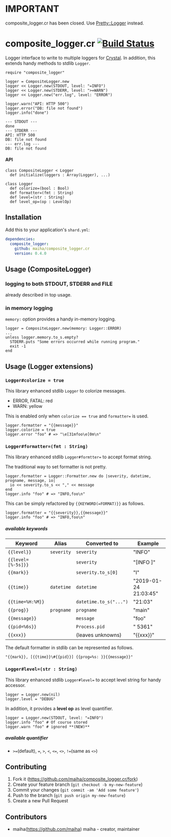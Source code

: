 # IMPORTANT
composite_logger.cr has been closed. Use [Pretty::Logger](https://github.com/maiha/pretty.cr) instead.

# composite_logger.cr [![Build Status](https://travis-ci.org/maiha/composite_logger.cr.svg?branch=master)](https://travis-ci.org/maiha/composite_logger.cr)

Logger interface to write to multiple loggers for [Crystal](http://crystal-lang.org/).
In addition, this extends handy methods to stdlib `Logger`.

```crystal
require "composite_logger"

logger = CompositeLogger.new
logger << Logger.new(STDOUT, level: "=INFO")
logger << Logger.new(STDERR, level: ">=WARN")
logger << Logger.new("err.log", level: "ERROR")

logger.warn("API: HTTP 500")
logger.error("DB: file not found")
logger.info("done")
```

```
--- STDOUT ---
done
--- STDERR ---
API: HTTP 500
DB: file not found
--- err.log ---
DB: file not found
```

#### API

```crystal
class CompositeLogger < Logger
  def initialize(loggers : Array(Logger), ...)

class Logger
  def colorize=(bool : Bool)
  def formatter=(fmt : String)
  def level=(str : String)
  def level_op=(op : LevelOp)
```

## Installation

Add this to your application's `shard.yml`:

```yaml
dependencies:
  composite_logger:
    github: maiha/composite_logger.cr
    version: 0.4.0
```

## Usage (CompositeLogger)

### logging to both STDOUT, STDERR and FILE

already described in top usage.

### in memory logging

`memory:` option provides a handy in-memory logging.

```crystal
logger = CompositeLogger.new(memory: Logger::ERROR)
...
unless logger.memory.to_s.empty?
  STDERR.puts "Some errors occurred while running program."
  exit -1
end
```

## Usage (Logger extensions)

### `Logger#colorize = true`

This library enhanced stdlib `Logger` to colorize messages.

- ERROR, FATAL: red
- WARN: yellow

This is enabled only when `colorize == true` and `formatter=` is used.

```crystal
logger.formatter = "{{message}}"
logger.colorize = true
logger.error "foo" # => "\e[31mfoo\e[0m\n"
```

### `Logger#formatter=(fmt : String)`

This library enhanced stdlib `Logger#formtter=` to accept format string.

The traditional way to set formatter is not pretty.
```crystal
logger.formatter = Logger::Formatter.new do |severity, datetime, progname, message, io|
  io << severity.to_s << "," << message
end
logger.info "foo" # => "INFO,foo\n"
```

This can be simply refactored by `{{KEYWORD(=FORMAT)}}` as follows.
```crystal
logger.formatter = "{{severity}},{{message}}"
logger.info "foo" # => "INFO,foo\n"
```

##### available keywords

|Keyword           |Alias     | Converted to          | Example               |
|------------------|----------|-----------------------|-----------------------|
|`{{level}}`       |`severity`|`severity`             | "INFO"                |
|`{{level=[%-5s]}}`|          |`severity`             | "[INFO ]"             |
|`{{mark}}`        |          |`severity.to_s[0]`     | "I"                   |
|`{{time}}`        |`datetime`|`datetime`             | "2019-01-24 21:03:45" |
|`{{time=%H:%M}}`  |          |`datetime.to_s("...")` | "21:03"               |
|`{{prog}}`        |`progname`|`progname`             | "main"                |
|`{{message}}`     |          |`message`              | "foo"                 |
|`{{pid=%6s}}`     |          |`Process.pid`          | "  5361"              |
|`{{xxx}}`         |          | (leaves unknowns)     | "{{xxx}}"             |

The default formatter in stdlib can be represented as follows.
```crystal
"{{mark}}, [{{time}}\#{{pid}}] {{prog=%s: }}{{message}}"
```

### `Logger#level=(str : String)`

This library enhanced stdlib `Logger#level=` to accept level string for handy accessor.

```crystal
logger = Logger.new(nil)
logger.level = "DEBUG"
```

In addition, it provides a **level op** as level quantifier.

```crytsal
logger = Logger.new(STDOUT, level: "=INFO")
logger.info "foo" # Of course stored
logger.warn "foo" # ignored **(NEW)**
```

##### available quantifier

- `>=`(default), `=`, `>`, `<`, `<=`, `<>`, `!=`(same as `<>`)

## Contributing

1. Fork it (<https://github.com/maiha/composite_logger.cr/fork>)
2. Create your feature branch (`git checkout -b my-new-feature`)
3. Commit your changes (`git commit -am 'Add some feature'`)
4. Push to the branch (`git push origin my-new-feature`)
5. Create a new Pull Request

## Contributors

- maiha(https://github.com/maiha) maiha - creator, maintainer
